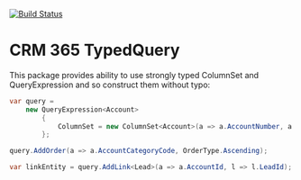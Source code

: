 [![Build Status](https://travis-ci.org/OwnSpace/XrmTypedQuery.svg?branch=master)](https://travis-ci.org/OwnSpace/XrmTypedQuery)
# CRM 365 TypedQuery

This package provides ability to use strongly typed ColumnSet and QueryExpression and so construct them without typo:
```csharp
var query =
    new QueryExpression<Account>
        {
            ColumnSet = new ColumnSet<Account>(a => a.AccountNumber, a => a.AccountCategoryCode, a => a.Address1_Longitude)
        };

query.AddOrder(a => a.AccountCategoryCode, OrderType.Ascending);

var linkEntity = query.AddLink<Lead>(a => a.AccountId, l => l.LeadId);
